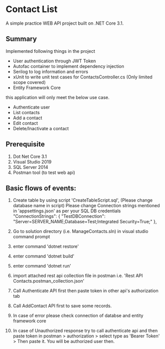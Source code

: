 # Contact List
A simple practice WEB API project built on .NET Core 3.1.

## Summary
Implemented following things in the project
- User authentication through JWT Token
- Autofac container to implement dependency injection
- Serilog to log information and errors
- xUnit to write unit test cases for ContactsController.cs (Only limited scope covered)
- Entity Framework Core

this application will only meet the below use case.
- Authenticate user
- List contacts
- Add a contact
- Edit contact
- Delete/Inactivate a contact

## Prerequisite
 1. Dot Net Core 3.1
 2. Visual Studio 2019
 3. SQL Server 2014
 4. Postman tool (to test web api)

## Basic flows of events:
 
 1. Create table by using script 'CreateTableScript.sql', (Please change database name in script)
	Please change Connection strings mentioned in 'appsettings.json' as per your SQL DB credentials
	"ConnectionStrings": {
							"TestDBConnection": "Server=SERVER_NAME;Database=Test;Integrated Security=True;"
						},
 
 2. Go to solution directory (i.e. ManageContacts.sln) in visual studio command prompt
 3. enter command 'dotnet restore'
 4. enter command 'dotnet build'
 5. enter command 'dotnet run'
 6. import attached rest api collection file in postman i.e. 'Rest API Contacts.postman_collection.json'
 7. Call Authenticate API first then paste token in other api's authorization tab
 8. Call AddContact API first to save some records.
 9. In case of error please check connection of databse and entity framework core
 10. In case of Unauthorized response try to call authenticate api and then paste token in postman > authorization > select type as 'Bearer Token' > Then paste it. You will be authorized user then.
